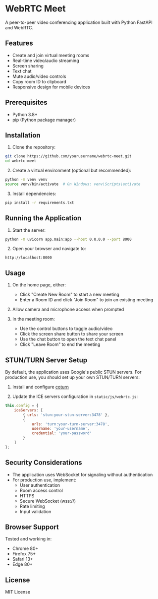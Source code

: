 # WebRTC Meet

A peer-to-peer video conferencing application built with Python FastAPI and WebRTC.

## Features

- Create and join virtual meeting rooms
- Real-time video/audio streaming
- Screen sharing
- Text chat
- Mute audio/video controls
- Copy room ID to clipboard
- Responsive design for mobile devices

## Prerequisites

- Python 3.8+
- pip (Python package manager)

## Installation

1. Clone the repository:
```bash
git clone https://github.com/yourusername/webrtc-meet.git
cd webrtc-meet
```

2. Create a virtual environment (optional but recommended):
```bash
python -m venv venv
source venv/bin/activate  # On Windows: venv\Scripts\activate
```

3. Install dependencies:
```bash
pip install -r requirements.txt
```

## Running the Application

1. Start the server:
```bash
python -m uvicorn app.main:app --host 0.0.0.0 --port 8000
```

2. Open your browser and navigate to:
```
http://localhost:8000
```

## Usage

1. On the home page, either:
   - Click "Create New Room" to start a new meeting
   - Enter a Room ID and click "Join Room" to join an existing meeting

2. Allow camera and microphone access when prompted

3. In the meeting room:
   - Use the control buttons to toggle audio/video
   - Click the screen share button to share your screen
   - Use the chat button to open the text chat panel
   - Click "Leave Room" to end the meeting

## STUN/TURN Server Setup

By default, the application uses Google's public STUN servers. For production use, you should set up your own STUN/TURN servers:

1. Install and configure [coturn](https://github.com/coturn/coturn)

2. Update the ICE servers configuration in `static/js/webrtc.js`:
```javascript
this.config = {
    iceServers: [
        { urls: 'stun:your-stun-server:3478' },
        {
            urls: 'turn:your-turn-server:3478',
            username: 'your-username',
            credential: 'your-password'
        }
    ]
};
```

## Security Considerations

- The application uses WebSocket for signaling without authentication
- For production use, implement:
  - User authentication
  - Room access control
  - HTTPS
  - Secure WebSocket (wss://)
  - Rate limiting
  - Input validation

## Browser Support

Tested and working in:
- Chrome 80+
- Firefox 75+
- Safari 13+
- Edge 80+

## License

MIT License 